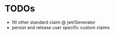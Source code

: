 # TODOs
- fill other standard claim @ jwt/Generator
- persist and release user specific custom claims